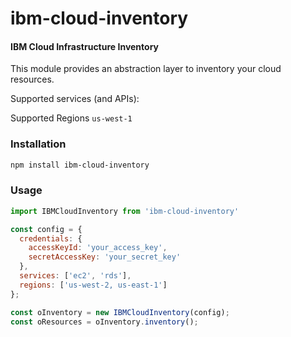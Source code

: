 ibm-cloud-inventory
========

#### IBM Cloud Infrastructure Inventory ####

This module provides an abstraction layer to inventory your cloud resources.

Supported services (and APIs):

Supported Regions
`us-west-1`

### Installation ###
```bash
npm install ibm-cloud-inventory
```

### Usage ###

```javascript
import IBMCloudInventory from 'ibm-cloud-inventory'

const config = {
  credentials: {
    accessKeyId: 'your_access_key',
    secretAccessKey: 'your_secret_key'
  },
  services: ['ec2', 'rds'],
  regions: ['us-west-2, us-east-1']
};

const oInventory = new IBMCloudInventory(config);
const oResources = oInventory.inventory();
```
